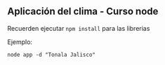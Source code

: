 ## Aplicación del clima - Curso node

Recuerden ejecutar ```npm install``` para las librerias

Ejemplo: 
```
node app -d "Tonala Jalisco"
```
